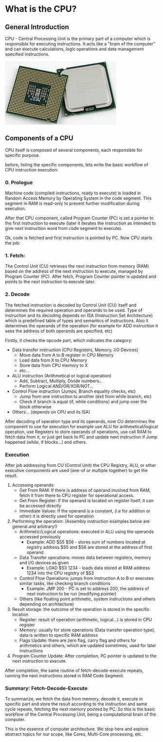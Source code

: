 # What is the CPU?

## General Introduction

CPU - Central Processing Unit is the primary part of a computer which is 
responsible for executing instructions. It acts like a "brain of the computer"
and can execute calculations, logic operations and data management specified
instructions.

![CPU - Central Processing Unit](assets/cpu.png)

## Components of a CPU

CPU itself is composed of several components, each responsible for specific
purpose.

before, listing the specific components, lets write the basic workflow of
CPU instruction execution:

### 0. Prologue

Machine code (compiled instructions, ready to execute) is loaded in Random Access
Memory by Operating System in the code segment. This segment in RAM is read-only
to prevent further modification during execution.

After that CPU component, called Program Counter (PC) is set a pointer to the first
instruction to execute (later it iterates the instruction as intended to give next
instruction word from code segment to execute).

Ok, code is fetched and first instruction is pointed by PC. Now CPU starts the job:

### 1. Fetch:
The Control Unit (CU) retrieves the next instruction from memory (RAM) based on
the address of the next instruction to execute, managed by Program Counter (PC).
After fetch, Program Counter pointer is updated and points to the next instruction
to execute later.

### 2. Decode

The fetched instruction is decoded by Control Unit (CU) itself and determines
the required operation and operands to be used. Type of instruction and its decoding
depends on ISA (Instruction Set Architecture) which is predefined table of types and
semantics of instructions. Also it determines the operands of the operation (for example
for ADD instruction it sees the address of both operands are specified, etc)

Firstly, it checks the opcode part, which indicates the category:
- Data transfer instruction (CPU Registers, Memory, I/O Devices)
  - Move data from A to B register in CPU Memory
  - Load data from X to CPU Memory
  - Store data from CPU memory to X
  - etc...
- ALU instruction (Arithmetical or logical operation)
  - Add, Subtract, Multiply, Divide numbers...
  - Perform Logical AND/OR/XOR/NOT...
- Control Flow instruction (Jumps, Branch equality checks, etc)
  - Jump from one instruction to another (exit from while branch, etc)
  - Check if branch is equal (if, while conditions) and jump over the block otherwise
- Others... (depends on CPU and its ISA)

After decoding of operation type and its operands, now CU determines the component
to use for execution for example use ALU for arithmetical/logical operation, use
Registers to store operands of operations, use call RAM to fetch data from it, or
just get back to PC and update next instruction if Jump happened (while, if blocks...)
and others.

### Execution

After job addressing from CU (Control Unit) the CPU Registry, ALU, or other executive
components are used (one-of or multiple together) to get the result.

1. Accessing operands:
   - Get From RAM: If there is address of operand involved from RAM, fetch it from there to CPU register
   for operational access.
   - Get From Register: If the operand is located on register itself, it can be accessed directly
   - Immediate Values: If the operand is a constant, (i.e for addition or other) it is directly used for operation
2. Performing the operation: (Assembly instruction examples below are general and arbitrary!)
   - Arithmetic/Logical operations: executed in ALU using the operands accessed previously
     - Example: ADD $S5 $S6 - stores sum of numbers located at registry address $S5 and $S6 are stored at the address of first operand
   - Data Transfer operations: moves data between registers, memory and I/O devices as given
     - Example: LOAD $S3 1234 - loads data stored at RAM address 1234 into the CPU registry of $S3 
   - Control Flow Operations: jumps from Instruction A to B or executes similar tasks, like checking branch conditions
     - Example: JMP 200 - PC is set to address 200, the address of next instruction to be run (modifying pointer)
   - Others (like floating point arithmetic, system instructions and others depending on architecture)
3. Result storage: the outcome of the operation is stored in the specific location
   - Register: result of operation (arithmetic, logical...) is stored in CPU register
   - Memory: usually for store operations (Data transfer operation type), data is written to specific RAM address
   - Flags Update: there are zero flag, carry flag and others for arithmetics and others, which are updated sometimes, used for later instructions
4. Program Counter Update: After completion, PC pointer is updated to the next instruction to execute.

After completion, the same routine of fetch-decode-execute repeats, running the next instructions stored in RAM Code Segment.


### Summary: Fetch-Decode-Execute

To summarize, we fetch the data from memory, decode it, execute in specific part and store the result according to the instruction and
same cycle repeats, fetching the next memory pointed by PC. So this is the basic workflow of the Central Processing Unit,
being a computational brain of the computer.

This is the essence of computer architecture. We stop here and explore abstract topics for our scope, like
Cores, Multi-Core processing, etc.